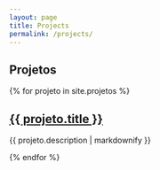```yaml
---
layout: page
title: Projects
permalink: /projects/
---
```


<head>
    <link rel="stylesheet" href="{{'./assets/css/blog.css' | relative_url}}">
</head>

## Projetos

<div class="blog-posts">
  {% for projeto in site.projetos %}
    <div class="blog-post">
      <h2 class="post-title"><a href="{{ projeto.url }}">{{ projeto.title }}</a></h2>
      <p class="post-excerpt">{{ projeto.description | markdownify }}</p>
    </div>
  {% endfor %}
</div>

